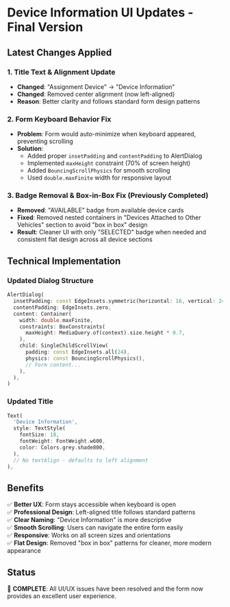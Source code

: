 # Device Information UI Updates - Final Version

## Latest Changes Applied

### 1. Title Text & Alignment Update

- **Changed**: "Assignment Device" → "Device Information"
- **Changed**: Removed center alignment (now left-aligned)
- **Reason**: Better clarity and follows standard form design patterns

### 2. Form Keyboard Behavior Fix

- **Problem**: Form would auto-minimize when keyboard appeared, preventing scrolling
- **Solution**:
  - Added proper `insetPadding` and `contentPadding` to AlertDialog
  - Implemented `maxHeight` constraint (70% of screen height)
  - Added `BouncingScrollPhysics` for smooth scrolling
  - Used `double.maxFinite` width for responsive layout

### 3. Badge Removal & Box-in-Box Fix (Previously Completed)

- **Removed**: "AVAILABLE" badge from available device cards
- **Fixed**: Removed nested containers in "Devices Attached to Other Vehicles" section to avoid "box in box" design
- **Result**: Cleaner UI with only "SELECTED" badge when needed and consistent flat design across all device sections

## Technical Implementation

### Updated Dialog Structure

```dart
AlertDialog(
  insetPadding: const EdgeInsets.symmetric(horizontal: 16, vertical: 24),
  contentPadding: EdgeInsets.zero,
  content: Container(
    width: double.maxFinite,
    constraints: BoxConstraints(
      maxHeight: MediaQuery.of(context).size.height * 0.7,
    ),
    child: SingleChildScrollView(
      padding: const EdgeInsets.all(24),
      physics: const BouncingScrollPhysics(),
      // Form content...
    ),
  ),
)
```

### Updated Title

```dart
Text(
  'Device Information',
  style: TextStyle(
    fontSize: 18,
    fontWeight: FontWeight.w600,
    color: Colors.grey.shade800,
  ),
  // No textAlign - defaults to left alignment
),
```

## Benefits

✅ **Better UX**: Form stays accessible when keyboard is open  
✅ **Professional Design**: Left-aligned title follows standard patterns  
✅ **Clear Naming**: "Device Information" is more descriptive  
✅ **Smooth Scrolling**: Users can navigate the entire form easily  
✅ **Responsive**: Works on all screen sizes and orientations  
✅ **Flat Design**: Removed "box in box" patterns for cleaner, more modern appearance

## Status

🎉 **COMPLETE**: All UI/UX issues have been resolved and the form now provides an excellent user experience.
